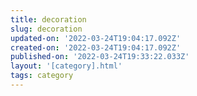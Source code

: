 ```yaml
---
title: decoration
slug: decoration
updated-on: '2022-03-24T19:04:17.092Z'
created-on: '2022-03-24T19:04:17.092Z'
published-on: '2022-03-24T19:33:22.033Z'
layout: '[category].html'
tags: category
---
```




